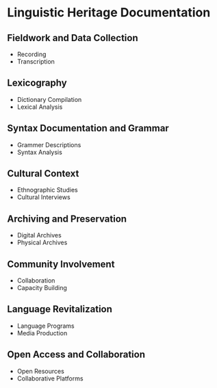 # Linguistic Heritage Documentation 
## Fieldwork and Data Collection 
- Recording
- Transcription
## Lexicography 
- Dictionary Compilation
- Lexical Analysis
## Syntax Documentation and Grammar
- Grammer Descriptions
- Syntax Analysis
## Cultural Context 
- Ethnographic Studies
- Cultural Interviews
## Archiving and Preservation 
- Digital Archives
- Physical Archives
## Community Involvement
- Collaboration
- Capacity Building
## Language Revitalization 
- Language Programs
- Media Production
## Open Access and Collaboration 
- Open Resources
- Collaborative Platforms 
